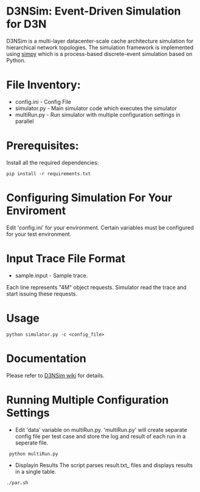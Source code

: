 # D3NSim: Event-Driven Simulation for D3N

D3NSim is a multi-layer datacenter-scale cache architecture simulation for hierarchical network topologies. The simulation framework is implemented using [simpy](https://simpy.readthedocs.io/en/latest/) which is a process-based discrete-event simulation based on Python.


# File Inventory:
  * config.ini - Config File
  * simulator.py - Main simulator code which executes the simulator
  * multiRun.py - Run simulator with multiple configuration settings in parallel

# Prerequisites:
Install all the required dependencies:

```
pip install -r requirements.txt
```

# Configuring Simulation For Your Enviroment 
  Edit 'config.ini' for your environment. Certain variables must be configured for your test environment.
 
  
# Input Trace File Format
 * sample.input - Sample trace.
 
 Each line represents "4M" object requests. Simulator read the trace and start issuing these requests.
 

# Usage

```
python simulator.py -c <config_file>
```

# Documentation

Please refer to [D3NSim wiki](https://github.com/ekaynar/d3nSim/wiki) for details.

# Running Multiple Configuration Settings
 
* Edit 'data' variable on multiRun.py. 'multiRun.py' will create separate config file per test case and store the log and result of each run in a seperate file.
 
 ``` python multiRun.py```
 
 * Displayin Results
 The script parses result.txt_ files and displays results in a single table.
 ```
 ./par.sh
 ```
 
